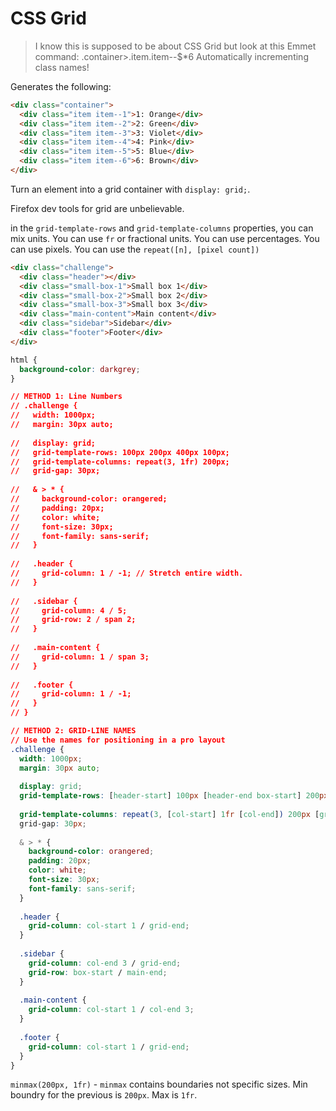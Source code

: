 # CSS Grid

> I know this is supposed to be about CSS Grid but look at this Emmet command:
> .container>.item.item--$*6
> Automatically incrementing class names!

Generates the following:
```html
<div class="container">
  <div class="item item--1">1: Orange</div>
  <div class="item item--2">2: Green</div>
  <div class="item item--3">3: Violet</div>
  <div class="item item--4">4: Pink</div>
  <div class="item item--5">5: Blue</div>
  <div class="item item--6">6: Brown</div>
</div>
```

Turn an element into a grid container with `display: grid;`.

Firefox dev tools for grid are unbelievable.

in the `grid-template-rows` and `grid-template-columns` properties, you can mix units. You can use `fr` or fractional units. You can use percentages. You can use pixels. You can use the `repeat([n], [pixel count])`

```html
<div class="challenge">
  <div class="header"></div>
  <div class="small-box-1">Small box 1</div>
  <div class="small-box-2">Small box 2</div>
  <div class="small-box-3">Small box 3</div>
  <div class="main-content">Main content</div>
  <div class="sidebar">Sidebar</div>
  <div class="footer">Footer</div>
</div>
```

```css
html {
  background-color: darkgrey;
}

// METHOD 1: Line Numbers
// .challenge {
//   width: 1000px;
//   margin: 30px auto;
  
//   display: grid;
//   grid-template-rows: 100px 200px 400px 100px;
//   grid-template-columns: repeat(3, 1fr) 200px;
//   grid-gap: 30px;
  
//   & > * {
//     background-color: orangered;
//     padding: 20px;
//     color: white;
//     font-size: 30px;
//     font-family: sans-serif;
//   }
  
//   .header {
//     grid-column: 1 / -1; // Stretch entire width.
//   }
  
//   .sidebar {
//     grid-column: 4 / 5;
//     grid-row: 2 / span 2;
//   }
  
//   .main-content {
//     grid-column: 1 / span 3;
//   }
  
//   .footer {
//     grid-column: 1 / -1;
//   }
// }

// METHOD 2: GRID-LINE NAMES
// Use the names for positioning in a pro layout
.challenge {
  width: 1000px;
  margin: 30px auto;
  
  display: grid;
  grid-template-rows: [header-start] 100px [header-end box-start] 200px [box-end main-start] 400px [main-end footer-start] 100px [footer-end];
  
  grid-template-columns: repeat(3, [col-start] 1fr [col-end]) 200px [grid-end];
  grid-gap: 30px;
  
  & > * {
    background-color: orangered;
    padding: 20px;
    color: white;
    font-size: 30px;
    font-family: sans-serif;
  }
  
  .header {
    grid-column: col-start 1 / grid-end;
  }
  
  .sidebar {
    grid-column: col-end 3 / grid-end;
    grid-row: box-start / main-end;
  }
  
  .main-content {
    grid-column: col-start 1 / col-end 3;
  }
  
  .footer {
    grid-column: col-start 1 / grid-end;
  }
}
```


`minmax(200px, 1fr)` - `minmax` contains boundaries not specific sizes. Min boundry for the previous is `200px`. Max is `1fr`.